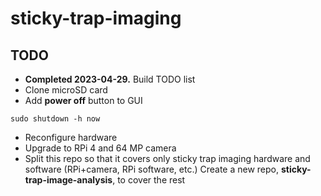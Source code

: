# sticky-trap-imaging

## TODO

* **Completed 2023-04-29.** Build TODO list
* Clone microSD card
* Add **power off** button to GUI
```
sudo shutdown -h now
```
* Reconfigure hardware
* Upgrade to RPi 4 and 64 MP camera
* Split this repo so that it covers only sticky trap imaging hardware and software (RPi+camera, RPi software, etc.) Create a new repo, **sticky-trap-image-analysis**, to cover the rest
